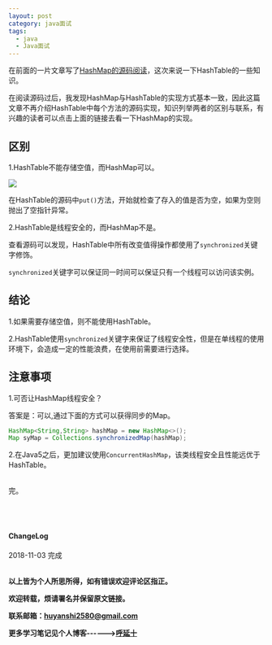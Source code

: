 ```yaml
---
layout: post
category: java面试
tags:
  - java
  - Java面试
---
```


在前面的一片文章写了<a href="{{ site.baseurl }}/源码阅读/2018/10/16/HashMap源码阅读/">HashMap的源码阅读</a>，这次来说一下HashTable的一些知识。

在阅读源码过后，我发现HashMap与HashTable的实现方式基本一致，因此这篇文章不再介绍HashTable中每个方法的源码实现，知识列举两者的区别与联系，有兴趣的读者可以点击上面的链接去看一下HashMap的实现。

## 区别

1.HashTable不能存储空值，而HashMap可以。

![](http://img.couplecoders.tech/markdown-img-paste-20181103235721436.png)

在HashTable的源码中`put()`方法，开始就检查了存入的值是否为空，如果为空则抛出了空指针异常。

2.HashTable是线程安全的，而HashMap不是。

查看源码可以发现，HashTable中所有改变值得操作都使用了`synchronized`关键字修饰。

`synchronized`关键字可以保证同一时间可以保证只有一个线程可以访问该实例。

## 结论

1.如果需要存储空值，则不能使用HashTable。

2.HashTable使用`synchronized`关键字来保证了线程安全性，但是在单线程的使用环境下，会造成一定的性能浪费，在使用前需要进行选择。

## 注意事项

1.可否让HashMap线程安全？

答案是：可以,通过下面的方式可以获得同步的Map。

```java
HashMap<String,String> hashMap = new HashMap<>();
Map syMap = Collections.synchronizedMap(hashMap);
```

2.在Java5之后，更加建议使用`ConcurrentHashMap`，该类线程安全且性能远优于HashTable。




<br>
完。

<br>
<br>
<br>
<br>
<h4>ChangeLog</h4>
2018-11-03 完成
<br>
<br>

**以上皆为个人所思所得，如有错误欢迎评论区指正。**

**欢迎转载，烦请署名并保留原文链接。**

**联系邮箱：huyanshi2580@gmail.com**

**更多学习笔记见个人博客------><a href="{{ site.baseurl }}/">呼延十</a>**
